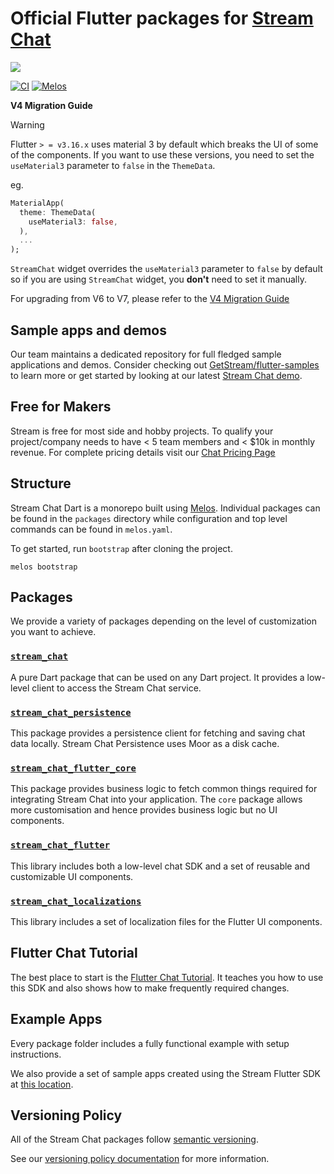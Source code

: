 # Official Flutter packages for [Stream Chat](https://getstream.io/chat/sdk/flutter/)

![](https://raw.githubusercontent.com/GetStream/stream-chat-flutter/master/images/sdk_hero_v4.png)

[![CI](https://github.com/GetStream/stream-chat-flutter/actions/workflows/stream_flutter_workflow.yml/badge.svg?branch=master)](https://github.com/GetStream/stream-chat-flutter/actions/workflows/stream_flutter_workflow.yml)
[![Melos](https://img.shields.io/badge/maintained%20with-melos-f700ff.svg?style=flat-square)](https://github.com/invertase/melos)


**V4 Migration Guide**

> [!WARNING]
> Flutter `> = v3.16.x` uses material 3 by default which breaks the UI of some of the components.
> If you want to use these versions, you need to set the `useMaterial3` parameter to `false` 
> in the `ThemeData`.
>
> eg.
>
> ```dart
> MaterialApp(
>   theme: ThemeData(
>     useMaterial3: false,
>   ),
>   ...
> );
> ```
> 
> `StreamChat` widget overrides the `useMaterial3` parameter to `false` by default 
> so if you are using `StreamChat` widget, you **don't** need to set it manually.

For upgrading from V6 to V7, please refer to the [V4 Migration Guide](https://getstream.io/chat/docs/sdk/flutter/guides/migration_guide_7_0/)

## Sample apps and demos 
Our team maintains a dedicated repository for full fledged sample applications and demos. Consider checking out [GetStream/flutter-samples](https://github.com/GetStream/flutter-samples) to learn more or get started by looking at our latest [Stream Chat demo](https://github.com/GetStream/flutter-samples/tree/main/packages/stream_chat_v1). 

## Free for Makers

Stream is free for most side and hobby projects. To qualify your project/company needs to have < 5 team members and < $10k in monthly revenue.
For complete pricing details visit our [Chat Pricing Page](https://getstream.io/chat/pricing/)

## Structure
Stream Chat Dart is a monorepo built using [Melos](https://docs.page/invertase/melos). Individual packages can be found in the `packages` directory while configuration and top level commands can be found in `melos.yaml`. 

To get started, run `bootstrap` after cloning the project. 

```shell
melos bootstrap
```

## Packages 
We provide a variety of packages depending on the level of customization you want to achieve.

### [`stream_chat`](https://github.com/GetStream/stream-chat-flutter/tree/master/packages/stream_chat)
A pure Dart package that can be used on any Dart project. It provides a low-level client to access the Stream Chat service.

### [`stream_chat_persistence`](https://github.com/GetStream/stream-chat-flutter/tree/master/packages/stream_chat_persistence)
This package provides a persistence client for fetching and saving chat data locally. Stream Chat Persistence uses Moor as a disk cache.

### [`stream_chat_flutter_core`](https://github.com/GetStream/stream-chat-flutter/tree/master/packages/stream_chat_flutter_core)
This package provides business logic to fetch common things required for integrating Stream Chat into your application. The `core` package allows more customisation and hence provides business logic but no UI components.

### [`stream_chat_flutter`](https://github.com/GetStream/stream-chat-flutter/tree/master/packages/stream_chat_flutter)
This library includes both a low-level chat SDK and a set of reusable and customizable UI components.

### [`stream_chat_localizations`](https://github.com/GetStream/stream-chat-flutter/tree/master/packages/stream_chat_localizations)
This library includes a set of localization files for the Flutter UI components.

## Flutter Chat Tutorial

The best place to start is the [Flutter Chat Tutorial](https://getstream.io/chat/flutter/tutorial/).
It teaches you how to use this SDK and also shows how to make frequently required changes.

## Example Apps

Every package folder includes a fully functional example with setup instructions.

We also provide a set of sample apps created using the Stream Flutter SDK at [this location](https://github.com/GetStream/flutter-samples).

## Versioning Policy

All of the Stream Chat packages follow [semantic versioning](https://semver.org/).

See our [versioning policy documentation](https://getstream.io/chat/docs/sdk/flutter/basics/versioning_policy/) for more information.

